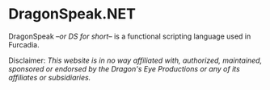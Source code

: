 # DragonSpeak.NET

DragonSpeak –_or DS for short_– is a functional scripting language used in Furcadia.


Disclaimer: _This website is in no way affiliated with, authorized, maintained, sponsored or endorsed by the Dragon's Eye Productions or any of its affiliates or subsidiaries._
